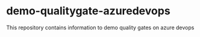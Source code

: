# demo-qualitygate-azuredevops
This repository contains information to demo quality gates on azure devops
